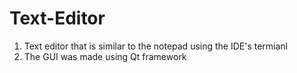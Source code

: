 # Text-Editor
1) Text editor that is similar to the notepad using the IDE's termianl
2) The GUI was made using Qt framework
